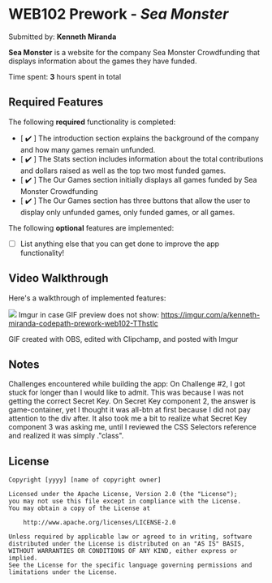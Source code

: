 # WEB102 Prework - _Sea Monster_

Submitted by: **Kenneth Miranda**

**Sea Monster** is a website for the company Sea Monster Crowdfunding that displays information about the games they have funded.

Time spent: **3** hours spent in total

## Required Features

The following **required** functionality is completed:

- [ :heavy_check_mark: ] The introduction section explains the background of the company and how many games remain unfunded.
- [ :heavy_check_mark: ] The Stats section includes information about the total contributions and dollars raised as well as the top two most funded games.
- [ :heavy_check_mark: ] The Our Games section initially displays all games funded by Sea Monster Crowdfunding
- [ :heavy_check_mark: ] The Our Games section has three buttons that allow the user to display only unfunded games, only funded games, or all games.

The following **optional** features are implemented:

- [ ] List anything else that you can get done to improve the app functionality!

## Video Walkthrough

Here's a walkthrough of implemented features:

![](assets/KennethMirandaCodePathPreworkWEB102.gif)
Imgur in case GIF preview does not show: https://imgur.com/a/kenneth-miranda-codepath-prework-web102-TThstlc

<!-- Replace this with whatever GIF tool you used! -->

GIF created with OBS, edited with Clipchamp, and posted with Imgur

<!-- Recommended tools:
[Kap](https://getkap.co/) for macOS
[ScreenToGif](https://www.screentogif.com/) for Windows
[peek](https://github.com/phw/peek) for Linux. -->

## Notes

Challenges encountered while building the app:
On Challenge #2, I got stuck for longer than I would like to admit. This was because I was not getting the correct Secret Key. On Secret Key component 2, the answer is game-container, yet I thought it was all-btn at first because I did not pay attention to the div after. It also took me a bit to realize what Secret Key component 3 was asking me, until I reviewed the CSS Selectors reference and realized it was simply ."class".

## License

    Copyright [yyyy] [name of copyright owner]

    Licensed under the Apache License, Version 2.0 (the "License");
    you may not use this file except in compliance with the License.
    You may obtain a copy of the License at

        http://www.apache.org/licenses/LICENSE-2.0

    Unless required by applicable law or agreed to in writing, software
    distributed under the License is distributed on an "AS IS" BASIS,
    WITHOUT WARRANTIES OR CONDITIONS OF ANY KIND, either express or implied.
    See the License for the specific language governing permissions and
    limitations under the License.
